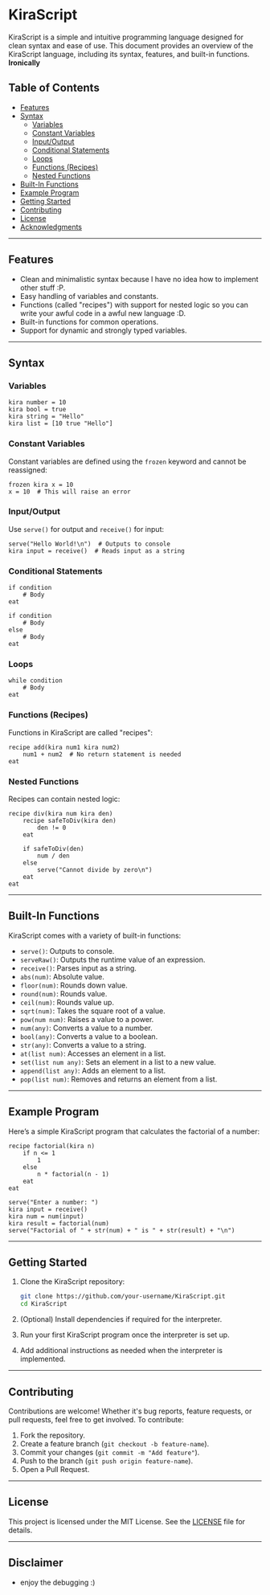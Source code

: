 # KiraScript

KiraScript is a simple and intuitive programming language designed for clean syntax and ease of use. This document provides an overview of the KiraScript language, including its syntax, features, and built-in functions. **Ironically**

## Table of Contents

- [Features](#features)
- [Syntax](#syntax)
  - [Variables](#variables)
  - [Constant Variables](#constant-variables)
  - [Input/Output](#inputoutput)
  - [Conditional Statements](#conditional-statements)
  - [Loops](#loops)
  - [Functions (Recipes)](#functions-recipes)
  - [Nested Functions](#nested-functions)
- [Built-In Functions](#built-in-functions)
- [Example Program](#example-program)
- [Getting Started](#getting-started)
- [Contributing](#contributing)
- [License](#license)
- [Acknowledgments](#acknowledgments)

---

## Features

- Clean and minimalistic syntax because I have no idea how to implement other stuff :P.
- Easy handling of variables and constants.
- Functions (called "recipes") with support for nested logic so you can write your awful code in a awful new language :D.
- Built-in functions for common operations.
- Support for dynamic and strongly typed variables.

---

## Syntax

### Variables

```plaintext
kira number = 10
kira bool = true
kira string = "Hello"
kira list = [10 true "Hello"]
```

### Constant Variables

Constant variables are defined using the `frozen` keyword and cannot be reassigned:

```plaintext
frozen kira x = 10
x = 10  # This will raise an error
```

### Input/Output

Use `serve()` for output and `receive()` for input:

```plaintext
serve("Hello World!\n")  # Outputs to console
kira input = receive()  # Reads input as a string
```

### Conditional Statements

```plaintext
if condition
    # Body
eat

if condition
    # Body
else
    # Body
eat
```

### Loops

```plaintext
while condition
    # Body
eat
```

### Functions (Recipes)

Functions in KiraScript are called "recipes":

```plaintext
recipe add(kira num1 kira num2)
    num1 + num2  # No return statement is needed
eat
```

### Nested Functions

Recipes can contain nested logic:

```plaintext
recipe div(kira num kira den)
    recipe safeToDiv(kira den)
        den != 0
    eat

    if safeToDiv(den)
        num / den
    else
        serve("Cannot divide by zero\n")
    eat
eat
```

---

## Built-In Functions

KiraScript comes with a variety of built-in functions:

- `serve()`: Outputs to console.
- `serveRaw()`: Outputs the runtime value of an expression.
- `receive()`: Parses input as a string.
- `abs(num)`: Absolute value.
- `floor(num)`: Rounds down value.
- `round(num)`: Rounds value.
- `ceil(num)`: Rounds value up.
- `sqrt(num)`: Takes the square root of a value.
- `pow(num num)`: Raises a value to a power.
- `num(any)`: Converts a value to a number.
- `bool(any)`: Converts a value to a boolean.
- `str(any)`: Converts a value to a string.
- `at(list num)`: Accesses an element in a list.
- `set(list num any)`: Sets an element in a list to a new value.
- `append(list any)`: Adds an element to a list.
- `pop(list num)`: Removes and returns an element from a list.

---

## Example Program

Here’s a simple KiraScript program that calculates the factorial of a number:

```plaintext
recipe factorial(kira n)
    if n <= 1
        1
    else
        n * factorial(n - 1)
    eat
eat

serve("Enter a number: ")
kira input = receive()
kira num = num(input)
kira result = factorial(num)
serve("Factorial of " + str(num) + " is " + str(result) + "\n")
```

---

## Getting Started

1. Clone the KiraScript repository:

   ```bash
   git clone https://github.com/your-username/KiraScript.git
   cd KiraScript
   ```

2. (Optional) Install dependencies if required for the interpreter.
3. Run your first KiraScript program once the interpreter is set up.
4. Add additional instructions as needed when the interpreter is implemented.

---

## Contributing

Contributions are welcome! Whether it's bug reports, feature requests, or pull requests, feel free to get involved. To contribute:

1. Fork the repository.
2. Create a feature branch (`git checkout -b feature-name`).
3. Commit your changes (`git commit -m "Add feature"`).
4. Push to the branch (`git push origin feature-name`).
5. Open a Pull Request.

---

## License

This project is licensed under the MIT License. See the [LICENSE](https://chatgpt.com/c/LICENSE) file for details.

---

## Disclaimer

- enjoy the debugging :)

